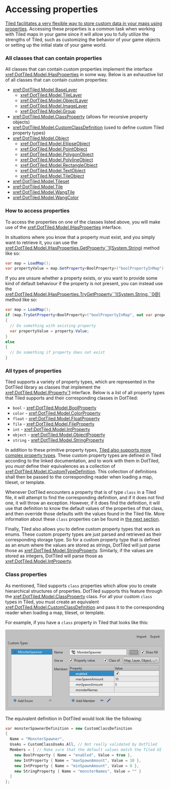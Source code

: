 # Accessing properties

[Tiled facilitates a very flexible way to store custom data in your maps using properties](https://doc.mapeditor.org/en/stable/manual/custom-properties/#custom-properties). Accessing these properties is a common task when working with Tiled maps in your game since it will allow you to fully utilize the strengths of Tiled, such as customizing the behavior of your game objects or setting up the initial state of your game world.

### All classes that can contain properties

All classes that can contain custom properties implement the interface <xref:DotTiled.Model.IHasProperties> in some way. Below is an exhaustive list of all classes that can contain custom properties:

- <xref:DotTiled.Model.BaseLayer> 
    - <xref:DotTiled.Model.TileLayer>
    - <xref:DotTiled.Model.ObjectLayer>
    - <xref:DotTiled.Model.ImageLayer>
    - <xref:DotTiled.Model.Group>
- <xref:DotTiled.Model.ClassProperty> (allows for recursive property objects)
- <xref:DotTiled.Model.CustomClassDefinition> (used to define custom Tiled property types)
- <xref:DotTiled.Model.Object>
    - <xref:DotTiled.Model.EllipseObject>
    - <xref:DotTiled.Model.PointObject>
    - <xref:DotTiled.Model.PolygonObject>
    - <xref:DotTiled.Model.PolylineObject>
    - <xref:DotTiled.Model.RectangleObject>
    - <xref:DotTiled.Model.TextObject>
    - <xref:DotTiled.Model.TileObject>
- <xref:DotTiled.Model.Tileset>
- <xref:DotTiled.Model.Tile>
- <xref:DotTiled.Model.WangTile>
- <xref:DotTiled.Model.WangColor>

### How to access properties

To access the properties on one of the classes listed above, you will make use of the <xref:DotTiled.Model.IHasProperties> interface.

In situations where you know that a property must exist, and you simply want to retrieve it, you can use the <xref:DotTiled.Model.IHasProperties.GetProperty``1(System.String)> method like so:

```csharp
var map = LoadMap();
var propertyValue = map.GetProperty<BoolProperty>("boolPropertyInMap").Value;
```

If you are unsure whether a property exists, or you want to provide some kind of default behaviour if the property is not present, you can instead use the <xref:DotTiled.Model.IHasProperties.TryGetProperty``1(System.String,``0@)> method like so:

```csharp
var map = LoadMap();
if (map.TryGetProperty<BoolProperty>("boolPropertyInMap", out var property))
{
  // Do something with existing property
  var propertyValue = property.Value;
}
else
{
  // Do something if property does not exist
}
```

### All types of properties

Tiled supports a variety of property types, which are represented in the DotTiled library as classes that implement the <xref:DotTiled.Model.IProperty`1> interface. Below is a list of all property types that Tiled supports and their corresponding classes in DotTiled:

- `bool` - <xref:DotTiled.Model.BoolProperty>
- `color` - <xref:DotTiled.Model.ColorProperty>
- `float` - <xref:DotTiled.Model.FloatProperty>
- `file` - <xref:DotTiled.Model.FileProperty>
- `int` - <xref:DotTiled.Model.IntProperty>
- `object` - <xref:DotTiled.Model.ObjectProperty>
- `string` - <xref:DotTiled.Model.StringProperty>

In addition to these primitive property types, [Tiled also supports more complex property types](https://doc.mapeditor.org/en/stable/manual/custom-properties/#custom-types). These custom property types are defined in Tiled according to the linked documentation, and to work with them in DotTiled, you *must* define their equivalences as a collection of <xref:DotTiled.Model.ICustomTypeDefinition>. This collection of definitions shall then be passed to the corresponding reader when loading a map, tileset, or template.

Whenever DotTiled encounters a property that is of type `class` in a Tiled file, it will attempt to find the corresponding definition, and if it does not find one, it will throw an exception. However, if it does find the definition, it will use that definition to know the default values of the properties of that class, and then override those defaults with the values found in the Tiled file. More information about these `class` properties can be found in [the next section](#class-properties).

Finally, Tiled also allows you to define custom property types that work as enums. These custom property types are just parsed and retrieved as their corresponding storage type. So for a custom property type that is defined as an enum where the values are stored as strings, DotTiled will just parse those as <xref:DotTiled.Model.StringProperty>. Similarly, if the values are stored as integers, DotTiled will parse those as <xref:DotTiled.Model.IntProperty>.

### Class properties

As mentioned, Tiled supports `class` properties which allow you to create hierarchical structures of properties. DotTiled supports this feature through the <xref:DotTiled.Model.ClassProperty> class. For all your custom `class` types in Tiled, you must create an equivalent <xref:DotTiled.Model.CustomClassDefinition> and pass it to the corresponding reader when loading a map, tileset, or template.

For example, if you have a `class` property in Tiled that looks like this:

![MonsterSpawner class in Tiled UI](../images/monster-spawner-class.png)

The equivalent definition in DotTiled would look like the following:

```csharp
var monsterSpawnerDefinition = new CustomClassDefinition
{
  Name = "MonsterSpawner",
  UseAs = CustomClassUseAs.All, // Not really validated by DotTiled
  Members = [ // Make sure that the default values match the Tiled UI
    new BoolProperty { Name = "enabled", Value = true },
    new IntProperty { Name = "maxSpawnAmount", Value = 10 },
    new IntProperty { Name = "minSpawnAmount", Value = 0 },
    new StringProperty { Name = "monsterNames", Value = "" }
  ]
};
```